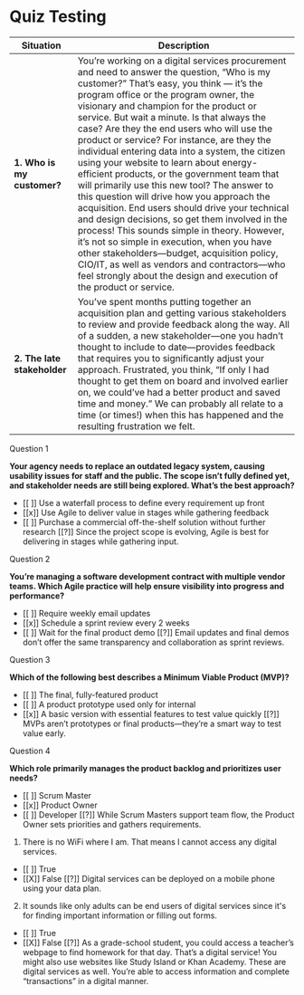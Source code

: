 # Quiz Testing

| Situation | Description |
|------------|-------------|
| **1. Who is my customer?** | You’re working on a digital services procurement and need to answer the question, “Who is my customer?” That’s easy, you think — it’s the program office or the program owner, the visionary and champion for the product or service. But wait a minute. Is that always the case? Are they the end users who will use the product or service? For instance, are they the individual entering data into a system, the citizen using your website to learn about energy-efficient products, or the government team that will primarily use this new tool? The answer to this question will drive how you approach the acquisition. End users should drive your technical and design decisions, so get them involved in the process! This sounds simple in theory. However, it’s not so simple in execution, when you have other stakeholders—budget, acquisition policy, CIO/IT, as well as vendors and contractors—who feel strongly about the design and execution of the product or service. |
| **2. The late stakeholder** | You’ve spent months putting together an acquisition plan and getting various stakeholders to review and provide feedback along the way. All of a sudden, a new stakeholder—one you hadn’t thought to include to date—provides feedback that requires you to significantly adjust your approach. Frustrated, you think, “If only I had thought to get them on board and involved earlier on, we could’ve had a better product and saved time and money.” We can probably all relate to a time (or times!) when this has happened and the resulting frustration we felt. |




Question 1

**Your agency needs to replace an outdated legacy system, causing usability issues for staff and the public. The scope isn’t fully defined yet, and stakeholder needs are still being explored. What’s the best approach?**

- [[ ]] Use a waterfall process to define every requirement up front
- [[x]] Use Agile to deliver value in stages while gathering feedback
- [[ ]] Purchase a commercial off-the-shelf solution without further research
[[?]] Since the project scope is evolving, Agile is best for delivering in stages while gathering input.

Question 2

**You’re managing a software development contract with multiple vendor teams. Which Agile practice will help ensure visibility into progress and performance?**

- [[ ]]  Require weekly email updates  
- [[x]] Schedule a sprint review every 2 weeks  
- [[ ]] Wait for the final product demo
[[?]] Email updates and final demos don’t offer the same transparency and collaboration as sprint reviews.

Question 3

**Which of the following best describes a Minimum Viable Product (MVP)?**

- [[ ]] The final, fully-featured product
- [[ ]] A product prototype used only for internal 
- [[x]] A basic version with essential features to test value quickly
[[?]] MVPs aren’t prototypes or final products—they’re a smart way to test value early.

Question 4

**Which role primarily manages the product backlog and prioritizes user needs?**

- [[ ]] Scrum Master   
- [[x]] Product Owner     
- [[ ]] Developer
[[?]] While Scrum Masters support team flow, the Product Owner sets priorities and gathers requirements.


1. There is no WiFi where I am. That means I cannot access any digital services.
- [[ ]] True
- [[X]] False
[[?]] Digital services can be deployed on a mobile phone using your data plan.



2. It sounds like only adults can be end users of digital services since it's for finding important information or filling out forms. 
- [[ ]] True
- [[X]] False
[[?]] As a grade-school student, you could access a teacher’s webpage to find homework for that day. That’s a digital service! You might also use websites like Study Island or Khan Academy. These are digital services as well. You’re able to access information and complete “transactions” in a digital manner.
